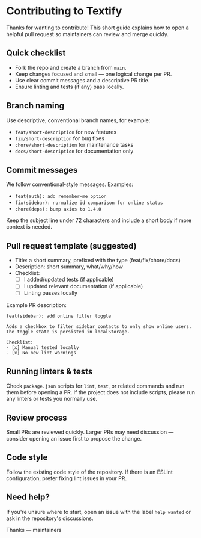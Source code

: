 # Contributing to Textify

Thanks for wanting to contribute! This short guide explains how to open a helpful pull request so maintainers can review and merge quickly.

## Quick checklist
- Fork the repo and create a branch from `main`.
- Keep changes focused and small — one logical change per PR.
- Use clear commit messages and a descriptive PR title.
- Ensure linting and tests (if any) pass locally.

## Branch naming
Use descriptive, conventional branch names, for example:
- `feat/short-description` for new features
- `fix/short-description` for bug fixes
- `chore/short-description` for maintenance tasks
- `docs/short-description` for documentation only

## Commit messages
We follow conventional-style messages. Examples:
- `feat(auth): add remember-me option`
- `fix(sidebar): normalize id comparison for online status`
- `chore(deps): bump axios to 1.4.0`

Keep the subject line under 72 characters and include a short body if more context is needed.

## Pull request template (suggested)
- Title: a short summary, prefixed with the type (feat/fix/chore/docs)
- Description: short summary, what/why/how
- Checklist:
  - [ ] I added/updated tests (if applicable)
  - [ ] I updated relevant documentation (if applicable)
  - [ ] Linting passes locally

Example PR description:
```
feat(sidebar): add online filter toggle

Adds a checkbox to filter sidebar contacts to only show online users.
The toggle state is persisted in localStorage.

Checklist:
- [x] Manual tested locally
- [x] No new lint warnings
```

## Running linters & tests
Check `package.json` scripts for `lint`, `test`, or related commands and run them before opening a PR. If the project does not include scripts, please run any linters or tests you normally use.

## Review process
Small PRs are reviewed quickly. Larger PRs may need discussion — consider opening an issue first to propose the change.

## Code style
Follow the existing code style of the repository. If there is an ESLint configuration, prefer fixing lint issues in your PR.

## Need help?
If you're unsure where to start, open an issue with the label `help wanted` or ask in the repository's discussions.

Thanks — maintainers
